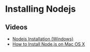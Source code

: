 # Installing Nodejs

## Videos

* [Nodejs Installation (Windows)](https://www.youtube.com/watch?v=JINE4D0Syqw)
* [How to Install Node.js on Mac OS X](https://www.youtube.com/watch?v=TQks1p7xjdI)
